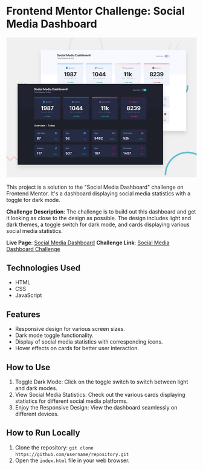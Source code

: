 # Frontend Mentor Challenge: Social Media Dashboard

![Design preview for the Social media dashboard with theme switcher coding challenge](./design/desktop-preview.jpg)


This project is a solution to the "Social Media Dashboard" challenge on Frontend Mentor. It's a dashboard displaying social media statistics with a toggle for dark mode.

**Challenge Description**: The challenge is to build out this dashboard and get it looking as close to the design as possible. The design includes light and dark themes, a toggle switch for dark mode, and cards displaying various social media statistics.

**Live Page**: [Social Media Dashboard](https://anika57.github.io/light-and-dark-mode/)
**Challenge Link**: [Social Media Dashboard Challenge](https://www.frontendmentor.io/challenges/social-media-dashboard-with-theme-switcher-6oY8ozp_H) 


## Technologies Used
- HTML
- CSS
- JavaScript

## Features
- Responsive design for various screen sizes.
- Dark mode toggle functionality.
- Display of social media statistics with corresponding icons.
- Hover effects on cards for better user interaction.

## How to Use
1. Toggle Dark Mode: Click on the toggle switch to switch between light and dark modes.
2. View Social Media Statistics: Check out the various cards displaying statistics for different social media platforms.
3. Enjoy the Responsive Design: View the dashboard seamlessly on different devices.

## How to Run Locally
1. Clone the repository: `git clone https://github.com/username/repository.git`
2. Open the `index.html` file in your web browser.
